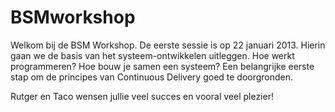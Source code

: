 BSMworkshop
===========

Welkom bij de BSM Workshop.
De eerste sessie is op 22 januari 2013.
Hierin gaan we de basis van het systeem-ontwikkelen uitleggen.
Hoe werkt programmeren? Hoe bouw je samen een systeem?
Een belangrijke eerste stap om de principes van Continuous Delivery goed te doorgronden.

Rutger en Taco wensen jullie veel succes en vooral veel plezier!

